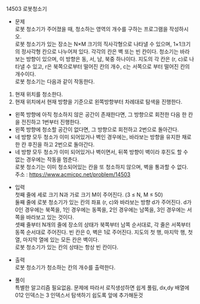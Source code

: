 14503 로봇청소기<br/>
* 문제<br/>
로봇 청소기가 주어졌을 때, 청소하는 영역의 개수를 구하는 프로그램을 작성하시오.<br/>
로봇 청소기가 있는 장소는 N×M 크기의 직사각형으로 나타낼 수 있으며, 1×1크기의 정사각형 칸으로 나누어져 있다. 각각의 칸은 벽 또는 빈 칸이다. 청소기는 바라보는 방향이 있으며, 이 방향은 동, 서, 남, 북중 하나이다. 지도의 각 칸은 (r, c)로 나타낼 수 있고, r은 북쪽으로부터 떨어진 칸의 개수, c는 서쪽으로 부터 떨어진 칸의 개수이다.<br/>
로봇 청소기는 다음과 같이 작동한다.
1. 현재 위치를 청소한다.
2. 현재 위치에서 현재 방향을 기준으로 왼쪽방향부터 차례대로 탐색을 진행한다.<br/>
 - 왼쪽 방향에 아직 청소하지 않은 공간이 존재한다면, 그 방향으로 회전한 다음 한 칸을 전진하고 1번부터 진행한다.<br/>
 - 왼쪽 방향에 청소할 공간이 없다면, 그 방향으로 회전하고 2번으로 돌아간다.<br/>
 - 네 방향 모두 청소가 이미 되어있거나 벽인 경우에는, 바라보는 방향을 유지한 채로 한 칸 후진을 하고 2번으로 돌아간다.<br/>
 - 네 방향 모두 청소가 이미 되어있거나 벽이면서, 뒤쪽 방향이 벽이라 후진도 할 수 없는 경우에는 작동을 멈춘다.<br/>
로봇 청소기는 이미 청소되어있는 칸을 또 청소하지 않으며, 벽을 통과할 수 없다.<br/>
주소 : <https://www.acmicpc.net/problem/14503><br/>

* 입력<br/>
첫째 줄에 세로 크기 N과 가로 크기 M이 주어진다. (3 ≤ N, M ≤ 50)<br/>
둘째 줄에 로봇 청소기가 있는 칸의 좌표 (r, c)와 바라보는 방향 d가 주어진다. d가 0인 경우에는 북쪽을, 1인 경우에는 동쪽을, 2인 경우에는 남쪽을, 3인 경우에는 서쪽을 바라보고 있는 것이다.<br/>
셋째 줄부터 N개의 줄에 장소의 상태가 북쪽부터 남쪽 순서대로, 각 줄은 서쪽부터 동쪽 순서대로 주어진다. 빈 칸은 0, 벽은 1로 주어진다. 지도의 첫 행, 마지막 행, 첫 열, 마지막 열에 있는 모든 칸은 벽이다.<br/>
로봇 청소기가 있는 칸의 상태는 항상 빈 칸이다.<br/>
* 출력<br/>
로봇 청소기가 청소하는 칸의 개수를 출력한다.<br/>

* 풀이<br/>
특별한 알고리즘 필요없음. 문제에 따라서 로직생성하면 쉽게 풀림, dx,dy 배열에 012 인덱스는 3 인덱스서 탐색하기 쉽도록 앞에 추가해둔것
